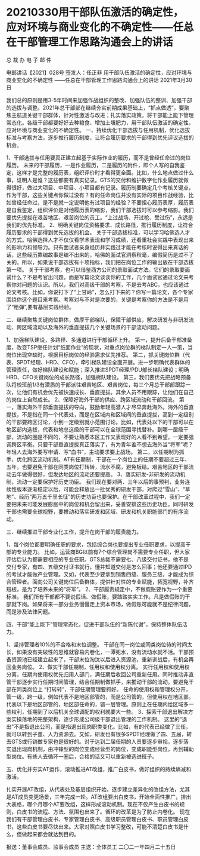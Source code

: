 # 20210330用干部队伍激活的确定性，应对环境与商业变化的不确定性——任总在干部管理工作思路沟通会上的讲话
总 裁 办 电 子 邮 件
 
电邮讲话【2021】028号                  签发人：任正非
用干部队伍激活的确定性，应对环境与商业变化的不确定性
——任总在干部管理工作思路沟通会上的讲话
2021年3月30日

我们总的原则是用3-5年时间来加强作战组织的整改、加强队伍的整训、加强干部的选拔与调整。2021年总干部部在继续夯实前期成果基础上，“抓点做透”，要聚焦主航道关键干部群体，针对性激活与改进；扎实落实政策，将干部能上能下管理常态化。各级干部都要好好去种粮食、增加土壤肥力，用干部队伍激活的确定性，应对环境与商业变化的不确定性。
一、持续优化干部选拔与任用机制，优化选拔标准与考察方法，逐步推行履历制度，让符合履历要求的干部得到优先评议选拔的机会。

1、干部选拔与任用要真正建立起基于实际作业的履历，而不是曾经任命过的岗位履历。
未来的干部履历，一是作业履历，二是履历的附件，即个人写的自我鉴定，这样才是完整的履历表，组织评价时才看得更全面。比如，什么地点做过什么事，证明人是谁？这些都要有真实记录。GTS的交付和维护数字化作业履历就做得很好，做过大项目、中项目、小项目都有记录。履历制要确定几个考核关键点，作为干部，这些关键点你做过没有？有的任命岗位并没有实际的项目作战经验，比如曾经任命过，是不是就一定说明他有过项目的经验？不要担心履历表厚，履历表是自我鉴定，组织评价是对他履历表的缩影，我们干部选拔时可以参考缩影。我们要优先提拔在艰苦地区、艰苦岗位的员工。“上过战场、开过枪、受过伤”，永远是我们的优先标准。
2、明确关键岗位资格要求、成长路径，推行履历制度，让符合履历要求的干部得到优先选拔的机会。
关于干部选拔标准，可以学习哈佛选人才的方式。哈佛选择人才不仅仅看学术表现和学习成绩，还看重社会实践中表现出来的影响力和领导力。只有面试者亲身经历并实践过才能在考核时说得出来真话的话，这些经历靠编故事是编不出来的，哈佛的面试官洞察秋毫，编假简历是过不了关的。所以，如果说干部选拔有十项指标，我们把在岗位工作的输出放在干部选拔第一项。
关于干部考察，也可以借鉴西方公司的录取面试方法。它们的录取要面试什么？不是考官出问题，而是写篇论文谈谈你的工作，几个面试官通过论文来考察你对问题的认识。所以，我们对高级干部的考察，不是去考ABC，也应该通过论文考核。比如，你说打下了“上甘岭”，怎么打下来的？你写一篇论文，各个专家围绕你这个题目来考察。考察对与不对是次要的，关键是考察你的方法是不是用了“枪弹”,要有基层实践经验。
 
二、继续聚焦关键岗位群体，做厚干部梯队，保障干部供应，解决研发与非研发流动、跨区域流动以及海外的垂直提拔几个关键场景的干部流动问题。

1、加强梯队建设，多路径、多通道进行干部循环上升。
第一，提升后备干部准备度，改变TSP继任计划“纸面作业”的现状，对重点岗位群的梯队制定一人一策，当岗位出现空缺时，根据目标岗位的经验需求优先推荐。
第二，抓关键岗位群（代表、SPDT经理、HRD、CFO），牵引梯队建设全面开展。进一步明确代表群体的管理责任，做好梯队建设和赋能；深入推进SPDT经理/PDU部长梯队建设；明确HRD、CFO关键岗位的成长路径，加强梯队建设。
第三，我们要优先把战略预备队将校班前1/3有潜质的干部派往艰苦地区、艰苦岗位，每三个月总干部部跟踪一次，让他们有机会优先被快速成长、垂直提拔。其余人员不用跟踪，让他们在自己的岗位上自然成长。
2、保障好海外干部的供应、跨区域流动和干部回流。
第一，落实海外干部垂直提拔的导向，鼓励年轻高潜人才尽早奔赴海外。海外的垂直提拔，不是指在同一个代表处，而是在区域内和区域间的垂直提拔，高到一定级别的干部要跨区讨论，小到一定级别就小范围讨论。比如，代表处以下的干部可以在地区部内选拔，代表和地总这级的干部可以在全球范围寻找替补。到哪一层级干部，流动的圈是不同的，不要让熟悉本区工作又表现好的人看不到希望，一定要强调跨区平衡。只要干部垂直提拔真正落实了，有为青年谁不想去海外当“将军”呢？年轻人去海外要写申请、写“血书”，主动要求要上战场。
第二，以任期制为抓手，优化跨区流动机制。AT有任期制，干部在一个岗位上的任期不要超过三年、五年，也要避免干部在同类岗位打转转，流水不腐，避免板结。艰苦地区的干部流动去年做得很好，但发达地区的流动还要提高。
3、落实研发-非研发的流动机制，流动一定要保护好历史功臣。
我们现在要对两、三年以后的事预判，业务连续性版本逐渐稳定以后，可能会释放出一批优秀的研发干部，对爬过“雪山”、“草地”、经历“两万五千里长征”的历史功臣也要保护。在干部改革过程中，我们一定要把未来可能发展膨胀中的岗位和机会留出来，妥善安排这些历史功臣。同时研发干部也需要全球视野，要推动和落实研发和区域、研发和机关职能部门的有序流动。
 
三、继续推进干部专业化工作，提升在岗干部的履责能力。

1、每个岗位都要明确任职的要求，包括综合岗也要提出专业任职要求，以提高干部的专业能力。
比如，运营商BG以前有7个综合管理岗不需要专业任职，但大家评估后认为都需要相应的专业任职。GTS总裁不需要七、八级交付证书，他不是交付专家，有四、五级交付证书就行，懂并知道交付是怎么回事；他还要通过IPD的考试才能做产业管理。又如，代表至少要拿到销售四级、服务三级，才能成为综合管理者。面向公司关键岗位后备群体，提供针对性的专业赋能，拓宽视野，补齐短板，是为了培养未来的“将军”。
2、干部履责规定中，不做假账要作为一个重要标准。
我们所有干部都不要说假话、做假账，要踏踏实实工作。凡是做假账的干部就下岗。如果将来一部分业务慢慢走上资本市场，做假账可能就不是纪律问题，而是涉及法律问题。
 
四、干部“能上能下”管理常态化，促进干部队伍的“新陈代谢”，保持整体队伍活力。

1、坚持管理者10%的不合格和末位调整。
干部在同一岗位或同类岗位待的时间太长，如果没有突破性的思维就容易内卷化，一潭死水，没有流动水就不活。干部预备资源池已经建立起来了，干部末位淘汰以后进入资源池，重新训战后，有机会再回业务岗位。
2、做实干部任期制，任用权和使用权分离。
实行任用权和使用权分离，任期内使用权优先归用人部门，满任期后收回公司重新任用。同时推动非直管干部逐步实行任期时间管理，结合任期制做抓手，来推动干部的流动。要避免干部在同类岗位上 “打转转”，干部任期管理要抓好。
任命的使用权和管理权分开，管一级，跨一级，例如代表不是地区部管的，而是公司管的，但使用权在地区部。代表以下是地区部管的，地区部任命的，错一层管理。原则上在任期内给区域多一些权利，任期到了以后机关全球调配的权利就要大一些。
3、探索干部退出解决方案实操落地的完整架构，逐步形成公司级干部退出管理的工作机制。
这里的“退出”不是指退出公司，而是指退出现岗职类变化。比如，有的代表已经做了三任，就可以转到子董、人力资源去。又如，研发也有很多SPDT经理做了四、五届，转去GTS或行销做专家也是很好的。对于达到二届任期的人员要逐步审视，逐步落实退出现岗机制，由冲锋型的岗位变成经营型的岗位，变成职能型岗位，再到辅助型岗位。有些人去循环一圈后，合格的话又可以重新被选进班子。
 
五、优化并夯实AT运作，滚动推进AT改组，推广白皮书，做好组织的持续熵减和激活。

扎实开展AT改组，从代表处及基层组织开始，逐步建立差异化的改组方法，尤其是AT成员变更场景，三年完成一轮。AT改组要出白皮书，开始全面性推广，排出大表格，哪个月哪个AT要改组，这样形成滚动机制。现在不仅产生白皮书的规则，白皮书的流程、方法、氛围也出来了。循环的改革是为了防止内卷化。
现在我们有干部管理白皮书、专家管理白皮书、高级职员管理白皮书、职员管理白皮书，这些白皮书要尽快出来。大家对照白皮书学习整改，可能不清楚白皮书是什么，但做起来都会就达到目的。
 
报送：董事会成员、监事会成员
主送：全体员工
二〇二一年四月二十五日
